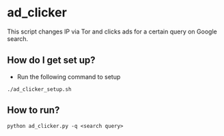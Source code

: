 # ad_clicker

This script changes IP via Tor and clicks ads for a certain query on Google search.


## How do I get set up?

* Run the following command to setup

`./ad_clicker_setup.sh`


## How to run?

`python ad_clicker.py -q <search query>`

